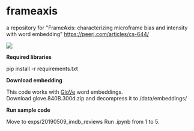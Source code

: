 # frameaxis

a repository for "FrameAxis: characterizing microframe bias and intensity with word embedding" 
https://peerj.com/articles/cs-644/

<img src="https://github.com/haewoon/frameaxis/raw/main/semeval14.png">

**Required libraries**

pip install -r requirements.txt


**Download embedding**

This code works with [GloVe](https://nlp.stanford.edu/projects/glove/) word embeddings.<br/>
Download glove.840B.300d.zip and decompress it to /data/embeddings/


**Run sample code**

Move to exps/20190509_imdb_reviews
Run .ipynb from 1 to 5.
